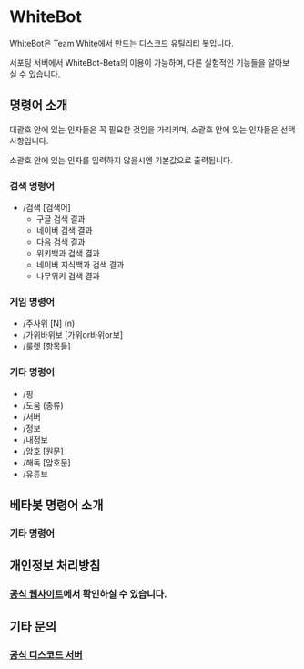 # WhiteBot
WhiteBot은 Team White에서 만드는 디스코드 유틸리티 봇입니다.

서포팅 서버에서 WhiteBot-Beta의 이용이 가능하며, 다른 실험적인 기능들을 알아보실 수 있습니다.

## 명령어 소개

대괄호 안에 있는 인자들은 꼭 필요한 것임을 가리키며, 소괄호 안에 있는 인자들은 선택사항입니다.

소괄호 안에 있는 인자를 입력하지 않을시엔 기본값으로 출력됩니다.

### 검색 명령어
- /검색 [검색어]
    - 구글 검색 결과
    - 네이버 검색 결과
    - 다음 검색 결과
    - 위키백과 검색 결과
    - 네이버 지식백과 검색 결과
    - 나무위키 검색 결과

### 게임 명령어
- /주사위 \[N] (n)
- /가위바위보 [가위or바위or보]
- /룰렛 [항목들]

### 기타 명령어
- /핑
- /도움 (종류)
- /서버
- /정보
- /내정보
- /암호 [원문]
- /해독 [암호문]
- /유튜브

## 베타봇 명령어 소개
### 기타 명령어

## 개인정보 처리방침
### [공식 웹사이트](http://team-white.kro.kr/privacy)에서 확인하실 수 있습니다.

## 기타 문의
### [공식 디스코드 서버](https://discord.gg/aebSVBgzuG)
